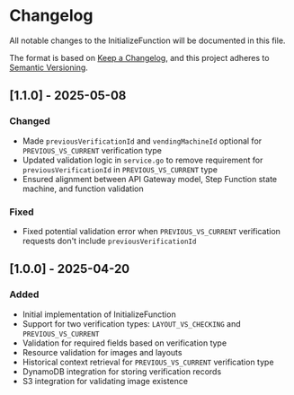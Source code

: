 # Changelog

All notable changes to the InitializeFunction will be documented in this file.

The format is based on [Keep a Changelog](https://keepachangelog.com/en/1.0.0/),
and this project adheres to [Semantic Versioning](https://semver.org/spec/v2.0.0.html).

## [1.1.0] - 2025-05-08

### Changed
- Made `previousVerificationId` and `vendingMachineId` optional for `PREVIOUS_VS_CURRENT` verification type
- Updated validation logic in `service.go` to remove requirement for `previousVerificationId` in `PREVIOUS_VS_CURRENT` type
- Ensured alignment between API Gateway model, Step Function state machine, and function validation

### Fixed
- Fixed potential validation error when `PREVIOUS_VS_CURRENT` verification requests don't include `previousVerificationId`

## [1.0.0] - 2025-04-20

### Added
- Initial implementation of InitializeFunction
- Support for two verification types: `LAYOUT_VS_CHECKING` and `PREVIOUS_VS_CURRENT`
- Validation for required fields based on verification type
- Resource validation for images and layouts
- Historical context retrieval for `PREVIOUS_VS_CURRENT` verification type
- DynamoDB integration for storing verification records
- S3 integration for validating image existence
